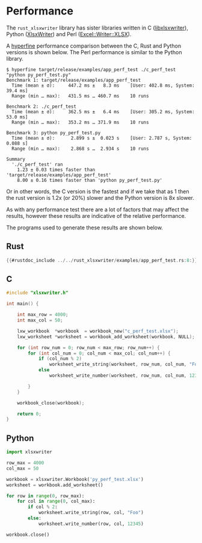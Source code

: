 # Performance

The `rust_xlsxwriter` library has sister libraries written in C
([libxlsxwriter]), Python ([XlsxWriter]) and Perl ([Excel::Writer::XLSX]).

[libxlsxwriter]: https://libxlsxwriter.github.io
[XlsxWriter]: https://xlsxwriter.readthedocs.io/index.html
[Excel::Writer::XLSX]: https://metacpan.org/dist/Excel-Writer-XLSX/view/lib/Excel/Writer/XLSX.pm

A [hyperfine] performance comparison between the C, Rust and Python versions is
shown below. The Perl performance is similar to the Python library.

[hyperfine]: https://lib.rs/crates/hyperfine

```
$ hyperfine target/release/examples/app_perf_test ./c_perf_test "python py_perf_test.py"
Benchmark 1: target/release/examples/app_perf_test
  Time (mean ± σ):     447.2 ms ±   8.3 ms    [User: 402.8 ms, System: 39.4 ms]
  Range (min … max):   431.5 ms … 460.7 ms    10 runs

Benchmark 2: ./c_perf_test
  Time (mean ± σ):     362.5 ms ±   6.4 ms    [User: 305.2 ms, System: 53.0 ms]
  Range (min … max):   353.2 ms … 371.9 ms    10 runs

Benchmark 3: python py_perf_test.py
  Time (mean ± σ):      2.899 s ±  0.023 s    [User: 2.787 s, System: 0.088 s]
  Range (min … max):    2.868 s …  2.934 s    10 runs

Summary
  './c_perf_test' ran
    1.23 ± 0.03 times faster than 'target/release/examples/app_perf_test'
    8.00 ± 0.16 times faster than 'python py_perf_test.py'
```

Or in other words, the C version is the fastest and if we take that as 1 then
the rust version is 1.2x (or 20%) slower and the Python version is 8x slower.

As with any performance test there are a lot of factors that may affect the
results, however these results are indicative of the relative performance.

The programs used to generate these results are shown below.

## Rust

```rust
{{#rustdoc_include ../../rust_xlsxwriter/examples/app_perf_test.rs:8:}}
```

## C

```C
#include "xlsxwriter.h"

int main() {

    int max_row = 4000;
    int max_col = 50;

    lxw_workbook  *workbook  = workbook_new("c_perf_test.xlsx");
    lxw_worksheet *worksheet = workbook_add_worksheet(workbook, NULL);

    for (int row_num = 0; row_num < max_row; row_num++) {
        for (int col_num = 0; col_num < max_col; col_num++) {
            if (col_num % 2)
                worksheet_write_string(worksheet, row_num, col_num, "Foo", NULL);
            else
                worksheet_write_number(worksheet, row_num, col_num, 12345.0, NULL);

        }
    }

    workbook_close(workbook);

    return 0;
}
```

## Python

```python
import xlsxwriter

row_max = 4000
col_max = 50

workbook = xlsxwriter.Workbook('py_perf_test.xlsx')
worksheet = workbook.add_worksheet()

for row in range(0, row_max):
    for col in range(0, col_max):
        if col % 2:
            worksheet.write_string(row, col, "Foo")
        else:
            worksheet.write_number(row, col, 12345)

workbook.close()
```